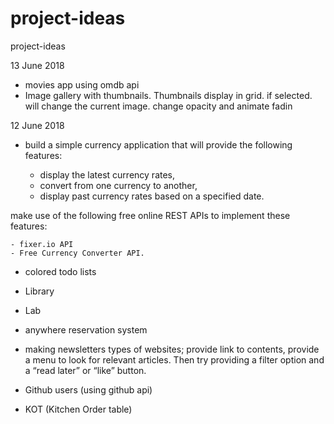 # project-ideas
project-ideas

13 June 2018 

* movies app using omdb api
* Image gallery with thumbnails. Thumbnails display in grid. if selected. will change the current image. change opacity and animate fadin

12 June 2018
* build a simple currency application that will provide the following features:

    - display the latest currency rates, 
    - convert from one currency to another,
    - display past currency rates based on a specified date.

make use of the following free online REST APIs to implement these features:

    - fixer.io API
    - Free Currency Converter API.


* colored todo lists
* Library
* Lab
* anywhere reservation system
* making newsletters types of websites; provide link to contents, provide a menu to look for relevant articles. Then try providing a filter option and a “read later” or “like” button.

* Github users (using github api)
* KOT (Kitchen Order table)

